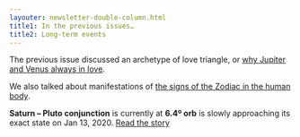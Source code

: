 ```yaml
---
layouter: newsletter-double-column.html
title1: In the previous issues…
title2: Long-term events
---
```


The previous issue discussed an archetype of love triangle, or [why Jupiter and Venus always in love](/newsletters/2019-01-29-astrology-today-issue-002.html).

We also talked about manifestations of [the signs of the Zodiac in the human body](/newsletters/2019-01-21-astrology-today-issue-001.html).

<!-- COLUMN -->

**Saturn – Pluto conjunction** is currently at **6.4º orb** is slowly approaching its exact state on Jan 13, 2020. [Read the story](/posts/astrology/event/2018/12/22/saturn-pluto-conjunction-year-2019.html)